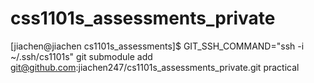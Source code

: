 # css1101s_assessments_private

[jiachen@jiachen cs1101s_assessments]$ GIT_SSH_COMMAND="ssh -i ~/.ssh/cs1101s" git submodule add git@github.com:jiachen247/cs1101s_assessments_private.git practical
